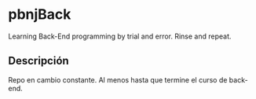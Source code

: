 # pbnjBack
 Learning Back-End programming by trial and error. Rinse and repeat.

## Descripción
  Repo en cambio constante. Al menos hasta que termine el curso de back-end.
